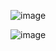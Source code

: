


![image](https://user-images.githubusercontent.com/64302398/112618970-bfb68280-8e4c-11eb-95a9-69b4bfd1e5ac.png)


![image](https://user-images.githubusercontent.com/64302398/112619131-f7bdc580-8e4c-11eb-99fc-ef8b25a3fceb.png)











